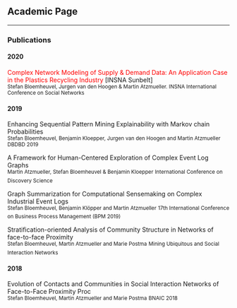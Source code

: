 ## Academic Page

---

### Publications 

#### 2020

<span style="color:red">Complex Network Modeling of Supply & Demand Data: An Application Case in the Plastics Recycling Industry</span> [INSNA Sunbelt]<br>
<sub>Stefan Bloemheuvel, Jurgen van den Hoogen & Martin Atzmueller. INSNA International Conference on Social Networks</sub>


#### 2019

Enhancing Sequential Pattern Mining Explainability with Markov chain Probabilities<br>
<sup>Stefan Bloemheuvel, Benjamin Kloepper, Jurgen van den Hoogen and Martin Atzmueller</sup>
<sup>DBDBD 2019</sup>

A Framework for Human-Centered Exploration of Complex Event Log Graphs<br>
<sup>Martin Atzmueller, Stefan Bloemheuvel & Benjamin Kloepper</sup>
<sup>International Conference on Discovery Science</sup>

Graph Summarization for Computational Sensemaking on Complex Industrial Event Logs<br>
<sup>Stefan Bloemheuvel, Benjamin Klöpper and Martin Atzmueller</sup>
<sup>17th International Conference on Business Process Management (BPM 2019)</sup>

Stratification-oriented Analysis of Community Structure in Networks of face-to-face Proximity <br>
<sup>Stefan Bloemheuvel, Martin Atzmueller and Marie Postma</sup>
<sup>Mining Ubiquitous and Social Interaction Networks</sup>
#### 2018

Evolution of Contacts and Communities in Social Interaction Networks of Face-to-Face Proximity Proc<br>
<sup>Stefan Bloemheuvel, Martin Atzmueller and Marie Postma</sup>
<sup>BNAIC 2018</sup>

